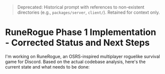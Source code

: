 > Deprecated: Historical prompt with references to non-existent directories (e.g., `packages/server`, `client/`). Retained for context only.

# RuneRogue Phase 1 Implementation - Corrected Status and Next Steps

I'm working on RuneRogue, an OSRS-inspired multiplayer roguelike survival game for Discord. Based on the actual codebase analysis, here's the current state and what needs to be done:
